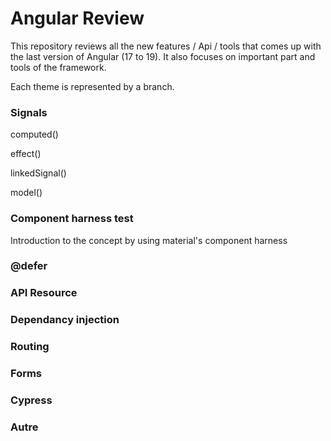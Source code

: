 # Angular Review

This repository reviews all the new features / Api / tools that comes up with the last version of Angular (17 to 19).
It also focuses on important part and tools of the framework.

Each theme is represented by a branch.

### Signals

computed()

effect()

linkedSignal()

model()

### Component harness test

Introduction to the concept by using material's component harness

### @defer

### API Resource

### Dependancy injection

### Routing

### Forms

### Cypress

### Autre
